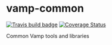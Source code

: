 vamp-common 
===========

[![Travis build badge](https://travis-ci.org/magneticio/vamp-common.svg?branch=master)](https://travis-ci.org/magneticio/vamp-common)
[![Coverage Status](https://coveralls.io/repos/magneticio/vamp-common/badge.svg?branch=master)](https://coveralls.io/r/magneticio/vamp-common?branch=master)

Common Vamp tools and libraries
